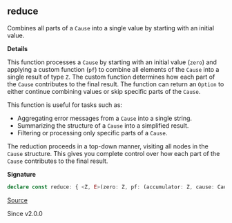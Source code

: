 ## reduce

Combines all parts of a `Cause` into a single value by starting with an
initial value.

**Details**

This function processes a `Cause` by starting with an initial value (`zero`)
and applying a custom function (`pf`) to combine all elements of the `Cause`
into a single result of type `Z`. The custom function determines how each
part of the `Cause` contributes to the final result. The function can return
an `Option` to either continue combining values or skip specific parts of the
`Cause`.

This function is useful for tasks such as:
- Aggregating error messages from a `Cause` into a single string.
- Summarizing the structure of a `Cause` into a simplified result.
- Filtering or processing only specific parts of a `Cause`.

The reduction proceeds in a top-down manner, visiting all nodes in the
`Cause` structure. This gives you complete control over how each part of the
`Cause` contributes to the final result.

**Signature**

```ts
declare const reduce: { <Z, E>(zero: Z, pf: (accumulator: Z, cause: Cause<E>) => Option.Option<Z>): (self: Cause<E>) => Z; <Z, E>(self: Cause<E>, zero: Z, pf: (accumulator: Z, cause: Cause<E>) => Option.Option<Z>): Z; }
```

[Source](https://github.com/Effect-TS/effect/tree/main/packages/effect/src/Cause.ts#L1280)

Since v2.0.0
